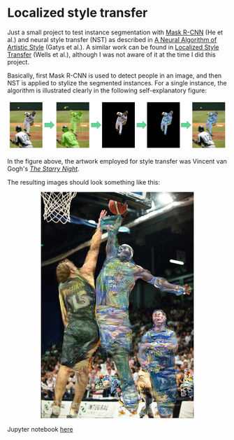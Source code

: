 # Localized style transfer
Just a small project to test instance segmentation with [Mask R-CNN](https://arxiv.org/abs/1703.06870) (He et al.) and neural style transfer (NST) as described in [A Neural Algorithm of Artistic Style](https://arxiv.org/abs/1508.06576) (Gatys et al.). A similar work can be found in [Localized Style Transfer](http://cs231n.stanford.edu/reports/2017/pdfs/416.pdf) (Wells et al.), although I was not aware of it at the time I did this project.

Basically, first Mask R-CNN is used to detect people in an image, and then NST is applied to stylize the segmented instances. For a single instance, the algorithm is illustrated clearly in the following self-explanatory figure:

<p align="center">
<img src="/media/algorithm.png" width="1000"/>
</p>

In the figure above, the artwork employed for style transfer was Vincent van Gogh's [*The Starry Night*](https://upload.wikimedia.org/wikipedia/commons/thumb/e/ea/Van_Gogh_-_Starry_Night_-_Google_Art_Project.jpg/970px-Van_Gogh_-_Starry_Night_-_Google_Art_Project.jpg).

The resulting images should look something like this:

<p align="center">
<img src="/media/result.png" width="350"/>
</p>

Jupyter notebook [here](https://colab.research.google.com/github/doopees/localized-style-transfer/blob/main/code/localized_style_transfer.ipynb)
